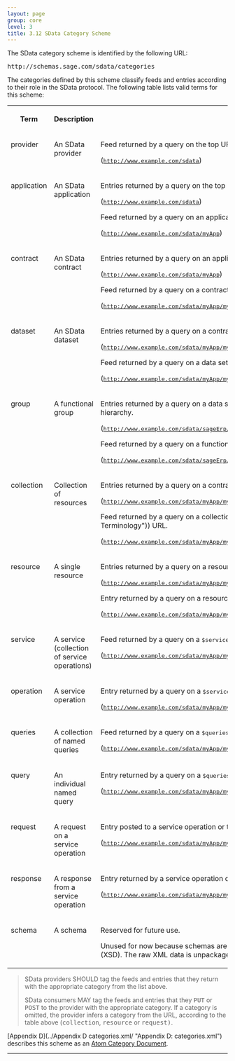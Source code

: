 ```yaml
---
layout: page
group: core
level: 3
title: 3.12 SData Category Scheme
---
```


The SData category scheme is identified by the following URL:

<pre class="coffeescript">http://schemas.sage.com/sdata/categories</pre>

The categories defined by this scheme classify feeds and entries according to
their role in the SData protocol. The following table&nbsp;lists&nbsp;valid terms for this
scheme:

<table class="content" print-width="100%" width="100%">
<tbody>

<tr>

<th>

Term

</th>
<th>

Description

</th>
<th>

Valid on

</th>

</tr>

<tr>

<td valign="top">

provider

</td>
<td valign="top">

An SData provider

</td>
<td valign="top">

Feed returned by a query on the top URL of a provider. 

(<tt>http://www.example.com/sdata</tt>)

</td>

</tr>

<tr>

<td valign="top">

application

</td>
<td valign="top">

An SData application

</td>
<td valign="top">

Entries returned by a query on the top URL of a provider. 

(<tt>http://www.example.com/sdata</tt>)

Feed returned by a query on an application URL. 

(<tt>http://www.example.com/sdata/myApp</tt>)

</td>

</tr>

<tr>

<td valign="top">

contract

</td>
<td valign="top">

An SData contract

</td>
<td valign="top">

Entries returned by a query on an application URL.&nbsp;

(<tt>http://www.example.com/sdata/myApp</tt>)

Feed returned by a query on a&nbsp;contract URL.&nbsp;

(<tt>http://www.example.com/sdata/myApp/myContract)</tt>

</td>

</tr>

<tr>

<td valign="top">

dataset

</td>
<td valign="top">

An SData dataset

</td>
<td valign="top">

Entries returned by a query on a&nbsp;contract URL.&nbsp;

(<tt>http://www.example.com/sdata/myApp/myContract</tt>)

Feed returned by a query on a&nbsp;data set&nbsp;URL.&nbsp;

(<tt>http://www.example.com/sdata/myApp/myContract/prod</tt>)

</td>

</tr>

<tr>

<td valign="top">

group

</td>
<td valign="top">

A functional group

</td>
<td valign="top">

Entries returned by a query on a data set URL&nbsp;or a functional group one step
higher in the hierarchy.

(<tt>http://www.example.com/sdata/sageErp/native/prod</tt>)

Feed returned by a query on a functional group URL.&nbsp;

(<tt>http://www.example.com/sdata/sageErp/native/prod/manufacturing</tt>)

</td>

</tr>

<tr>

<td valign="top">

collection

</td>
<td valign="top">

Collection of resources

</td>
<td valign="top">

Entries returned by a query on a contract URL or a functional group URL.&nbsp;

(<tt>http://www.example.com/sdata/myApp/myContract/prod</tt>)

Feed returned by a query on a&nbsp;collection ([resource
kind](1.1 Terminology "1.1 Terminology"))&nbsp;URL.&nbsp;

(<tt>http://www.example.com/sdata/myApp/myContract/prod/salesOrders</tt>)

</td>

</tr>

<tr>

<td valign="top">

resource

</td>
<td valign="top">

A single resource

</td>
<td valign="top">

Entries returned by a query on a resource kind URL.&nbsp;

(<tt>http://www.example.com/sdata/myApp/myContract/prod/salesOrders</tt>)

Entry returned by a query on a resource URL.&nbsp;

(<tt>http://www.example.com/sdata/myApp/myContract/prod/salesOrders('S0001')</tt>)

</td>

</tr>

<tr>

<td valign="top">

service

</td>
<td valign="top">

A service (collection of service operations)

</td>
<td valign="top">

Feed returned by a query on a <tt>$service</tt> URL.&nbsp;

(<tt>http://www.example.com/sdata/myApp/myContract/prod/salesOrders/$service</tt>)

</td>

</tr>

<tr>

<td valign="top">

operation

</td>
<td valign="top">

A service operation

</td>
<td valign="top">

Entry returned by a query on a <tt>$service</tt> URL.&nbsp;

(<tt>http://www.example.com/sdata/myApp/myContract/prod/salesOrders/$service</tt>)

</td>

</tr>

<tr>

<td valign="top">

queries

</td>
<td valign="top">

A collection of named queries

</td>
<td valign="top">

Feed returned by a query on a <tt>$queries </tt>URL.&nbsp;

(<tt>http://www.example.com/sdata/myApp/myContract/prod/salesOrders/$queries</tt>)

</td>

</tr>

<tr>

<td valign="top">

query

</td>
<td valign="top">

An individual named query

</td>
<td valign="top">

Entry returned by a query on a <tt>$queries </tt>URL.&nbsp;

(<tt>http://www.example.com/sdata/myApp/myContract/prod/salesOrders/$queries</tt>)

</td>

</tr>

<tr>

<td valign="top">

request

</td>
<td valign="top">

A request on a service operation

</td>
<td valign="top">

Entry posted&nbsp;to a service operation or to a named query URL.&nbsp;

(<tt>http://www.example.com/sdata/myApp/myContract/prod/salesOrders/$service/computePrices</tt>)

</td>

</tr>

<tr>

<td valign="top">

response

</td>
<td valign="top">

A response from a service operation

</td>
<td valign="top">

Entry returned by a service operation or feed returned by a named query URL.&nbsp;

(<tt>http://www.example.com/sdata/myApp/myContract/prod/salesOrders/$service/computePrices</tt>)

</td>

</tr>

<tr>

<td valign="top">

schema

</td>
<td valign="top">

A schema

</td>
<td valign="top">

Reserved for future use.

Unused for now because schemas are returned directly as an&nbsp;XML Scheme
Definition (XSD). The raw&nbsp;XML data is&nbsp;unpackaged or supplied&nbsp;without&nbsp;a feed
entry.

</td>

</tr>

</tbody>
</table>

<blockquote class="compliance">
<p>SData providers SHOULD tag the feeds and entries that they
return with the appropriate category from the list above.</p>

<p>SData consumers MAY tag the feeds and entries that they
<tt>PUT</tt> or <tt>POST</tt> to the provider with the appropriate category. If
a&nbsp;category is omitted, the provider&nbsp;infers a category from the URL, according to
the table above (<tt>collection</tt>, <tt>resource</tt> or <tt>request)</tt>.</p>
</blockquote>

[Appendix D](../Appendix D categories.xml/ "Appendix D: categories.xml") describes this scheme as an
[Atom Category Document](http://tools.ietf.org/html/rfc5023#section-7).

* * *